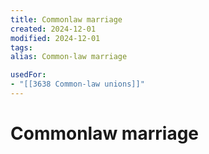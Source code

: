 ```yaml
---
title: Commonlaw marriage
created: 2024-12-01
modified: 2024-12-01
tags: 
alias: Common-law marriage

usedFor:
- "[[3638 Common-law unions]]"
---
```

# Commonlaw marriage

